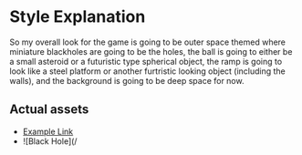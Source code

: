 # Style Explanation
So my overall look for the game is going to be outer space themed where miniature blackholes are going to be the holes, the ball is going to either be a small asteroid or a futuristic type spherical object, the ramp is going to look like a steel platform or another furtristic looking object (including the walls), and the background is going to be deep space for now.
## Actual assets
- [Example Link](https://en.wikipedia.org/wiki/Ice_Cold_Beer) 
- ![Black Hole](/
